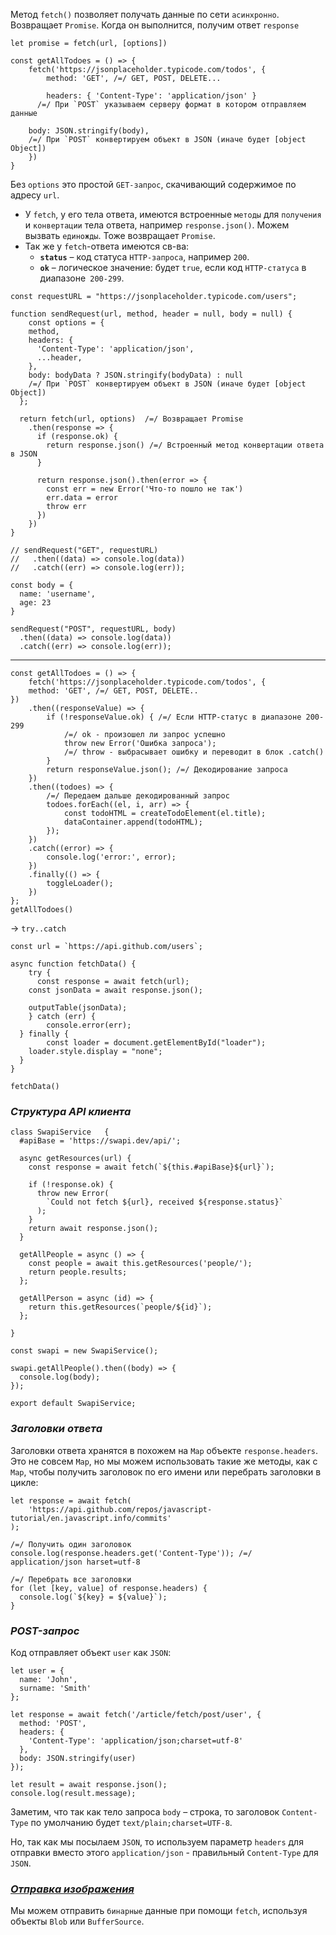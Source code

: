 Метод `fetch()` позволяет получать данные по сети `асинхронно`.
Возвращает `Promise`. Когда он выполнится, получим ответ `response` 

```
let promise = fetch(url, [options])
```

```
const getAllTodoes = () => {
	fetch('https://jsonplaceholder.typicode.com/todos', {
		method: 'GET', /=/ GET, POST, DELETE...

		headers: { 'Content-Type': 'application/json' } 
	  /=/ При `POST` указываем серверу формат в котором отправляем данные

    body: JSON.stringify(body), 
    /=/ При `POST` конвертируем объект в JSON (иначе будет [object Object])  
	})
}
```

Без `options` это простой `GET-запрос`, скачивающий содержимое по адресу `url`.

- У `fetch`, у его тела ответа, имеются встроенные `методы` для `получения` и `конвертации` тела ответа, например `response.json()`. Можем вызвать `единожды`. Тоже возвращает `Promise`.
- Так же у `fetch`-ответа имеются св-ва:
	-  **`status`** – код статуса `HTTP-запроса`, например `200`.
	- **`ok`** – логическое значение: будет `true`, если код `HTTP-статуса` в диапазоне` 200-299`.

```
const requestURL = "https://jsonplaceholder.typicode.com/users";  
  
function sendRequest(url, method, header = null, body = null) {  
	const options = {
    method,
    headers: {
      'Content-Type': 'application/json',
      ...header,
    },
    body: bodyData ? JSON.stringify(bodyData) : null 
    /=/ При `POST` конвертируем объект в JSON (иначе будет [object Object])    
  };
  
  return fetch(url, options)  /=/ Возвращает Promise  
    .then(response => {  
      if (response.ok) {  
        return response.json() /=/ Встроенный метод конвертации ответа в JSON  
      }  
      
      return response.json().then(error => {  
        const err = new Error('Что-то пошло не так')  
        err.data = error  
        throw err  
      })  
    })  
}

// sendRequest("GET", requestURL)  
//   .then((data) => console.log(data))  
//   .catch((err) => console.log(err));  
  
const body = {  
  name: 'username',  
  age: 23  
}  
  
sendRequest("POST", requestURL, body)  
  .then((data) => console.log(data))  
  .catch((err) => console.log(err));
```
---

```
const getAllTodoes = () => {
	fetch('https://jsonplaceholder.typicode.com/todos', {
	method: 'GET', /=/ GET, POST, DELETE..
})
	.then((responseValue) => {
		if (!responseValue.ok) { /=/ Eсли HTTP-статус в диапазоне 200-299
			/=/ ok - произошел ли запрос успешно
			throw new Error('Ошибка запроса');
			/=/ throw - выбрасывает ошибку и переводит в блок .catch()
		}
		return responseValue.json(); /=/ Декодирование запроса
	})
	.then((todoes) => {
		/=/ Передаем дальше декодированный запрос
		todoes.forEach((el, i, arr) => {
			const todoHTML = createTodoElement(el.title);
			dataContainer.append(todoHTML);
		});
	})
	.catch((error) => {
		console.log('error:', error);
	})
	.finally(() => {
		toggleLoader();
	})
};
getAllTodoes()
```

-> `try..catch`
```
const url = `https://api.github.com/users`;

async function fetchData() {
	try {
	  const response = await fetch(url);
    const jsonData = await response.json();

    outputTable(jsonData);
	} catch (err) {
		console.error(err);
  } finally {
		const loader = document.getElementById("loader");
    loader.style.display = "none";
  }
}

fetchData()
```

### _Структура API клиента_

```
class SwapiService   {
  #apiBase = 'https://swapi.dev/api/';

  async getResources(url) {
    const response = await fetch(`${this.#apiBase}${url}`);

    if (!response.ok) {
      throw new Error(
        `Could not fetch ${url}, received ${response.status}`
      );
    }
    return await response.json();
  }

  getAllPeople = async () => {
    const people = await this.getResources('people/');
    return people.results;
  };

  getAllPerson = async (id) => {
    return this.getResources(`people/${id}`);
  };
 
}

const swapi = new SwapiService();

swapi.getAllPeople().then((body) => {
  console.log(body);
});

export default SwapiService;
```

### _Заголовки ответа_

Заголовки ответа хранятся в похожем на `Map` объекте `response.headers`.
Это не совсем `Map`, но мы можем использовать такие же методы, как с `Map`, чтобы получить заголовок по его имени или перебрать заголовки в цикле:

``` 
let response = await fetch(
	'https://api.github.com/repos/javascript-tutorial/en.javascript.info/commits'
);

/=/ Получить один заголовок
console.log(response.headers.get('Content-Type')); /=/ application/json harset=utf-8

/=/ Перебрать все заголовки
for (let [key, value] of response.headers) {
  console.log(`${key} = ${value}`);
}
```

### _POST-запрос_

Код отправляет объект `user` как `JSON`:
``` 
let user = {
  name: 'John',
  surname: 'Smith'
};

let response = await fetch('/article/fetch/post/user', {
  method: 'POST',
  headers: {
    'Content-Type': 'application/json;charset=utf-8'
  },
  body: JSON.stringify(user)
});

let result = await response.json();
console.log(result.message);
```

Заметим, что так как тело запроса `body` – строка, то заголовок `Content-Type` по умолчанию будет `text/plain;charset=UTF-8`.

Но, так как мы посылаем `JSON`, то используем параметр `headers` для отправки вместо этого `application/json` - правильный `Content-Type` для `JSON`.

### _[Отправка изображения](https://learn.javascript.ru/fetch#otpravka-izobrazheniya)_

Мы можем отправить `бинарные` данные при помощи `fetch`, используя объекты `Blob` или `BufferSource`.

